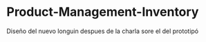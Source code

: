 # Product-Management-Inventory

<p>Diseño del nuevo longuin despues de la charla sore el del prototipó</p>


